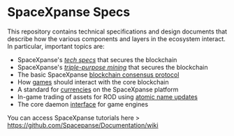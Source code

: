 # SpaceXpanse Specs 

This repository contains technical specifications and design documents that
describe how the various components and layers in the ecosystem interact.
In particular, important topics are:

* SpaceXpanse's [*tech specs*](specs.md) that secures the blockchain
* SpaceXpanse's [*triple-purpose mining*](mining.md) that secures the blockchain
* The basic SpaceXpanse [blockchain consensus protocol](blockchain.md)
* How [games](games.md) should interact with the core blockchain
* A standard for [currencies](currencies.md) on the SpaceXpanse platform
* In-game trading of assets for ROD using [atomic name updates](trading.md)
* The core daemon [interface](interface.md) for game engines

You can access SpaceXpanse tutorials here > https://github.com/Spacepanse/Documentation/wiki
   